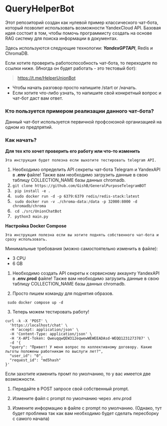 # QueryHelperBot
 
 Этот репозиторий создан как нулевой пример классического чат-бота, который позволит использовать возможности 
 YandexCloud API. Базовая идея состоит в том, чтобы помочь программисту создать на основе RAG систему для поиска информации в документах.
 
 Здесь используются следующие технологии: ***YandexGPTAPI***, Redis и ChromaDB.

 Если хотите проверить работоспособность чат-бота, то переходите по ссылки ниже.
 (Иногда он будет работать - это тестовый бот):
> https://t.me/HelperUnionBot
 
 - Чтобы начать разговор просто напишите /start or /начать.
 - Если хотите что-либо узнать, то напишите свой конкретный вопрос и чат-бот даст вам ответ.


 ### Кто пользуется примером реализации данного чат-бота?

 Данный чат-бот используется первичной профсоюзной организацией на одном из предпрятий.
 
 ### Как начать?

**Для тех кто хочет проверить его работу или что-то изменить**

``Эта инструкция будет полезна если выхотите тестировать telegram API.``
   1. Необходимо определить API секреты чат-бота Telegram и YandexAPI в **.env** файле! Также вам необходимо загрузить данные в свою таблицу COLLECTION_NAME базы данных chromadb.
   2. `` git clone https://github.com/GishB/GeneralPurposeTelegramBOT ``
   3. `` pip install -e .``
   4. `` sudo docker run -d -p 6379:6379 redis/redis-stack:latest``
   5. `` sudo docker run -v ./chroma-data:/data -p 32000:8000 -d chromadb/chroma`` 
   6. `` cd ./src/UnionChatBot``
   7. `` python3 main.py``

**Настройка Docker Compose**

``Эта инструкция полезна если вы хотите поднять собственного чат-бота и сразу использовать.``

Минимальные требования (можно самостоятельно изменить в файле):
 - 3 CPU
 - 6 GB

1. Необходимо создать API секреты к сервисному аккаунту YandexAPI в **.env.prod** файле! Также вам необходимо загрузить данные в свою таблицу COLLECTION_NAME базы данных chromadb.


2. Просто пишем команду для поднятия образов.
```commandline
 sudo docker compose up -d
```

3. Теперь можем тестировать работу!
```commandline
curl -k -X 'POST' \
  'https://localhost/chat' \
  -H 'accept: application/json' \
  -H 'Content-Type: application/json' \
  -H 'X-API-Token: QweuqqwQEW312eqwewWEWEEADAsd-WEQQ1231273787' \
  -d '{
  "query": "Привет! У меня вопрос по коллективному договору. Какие льготы положены работникам по выслуги лет?",
  "user_id": "0",
  "request_id": "md5hash"
}'
```


Если захотите изменить промт по умолчанию, то у вас имеется две возможности.

1. Передайте в POST запросе свой собственный prompt.

2. Измените файл с prompt по умолчанию через .env.prod

3. Измените информацию в файле с prompt по умолчанию.
(Однако, тут будет проблема так как вам необходимо будет сделать пересборку с самого начала)